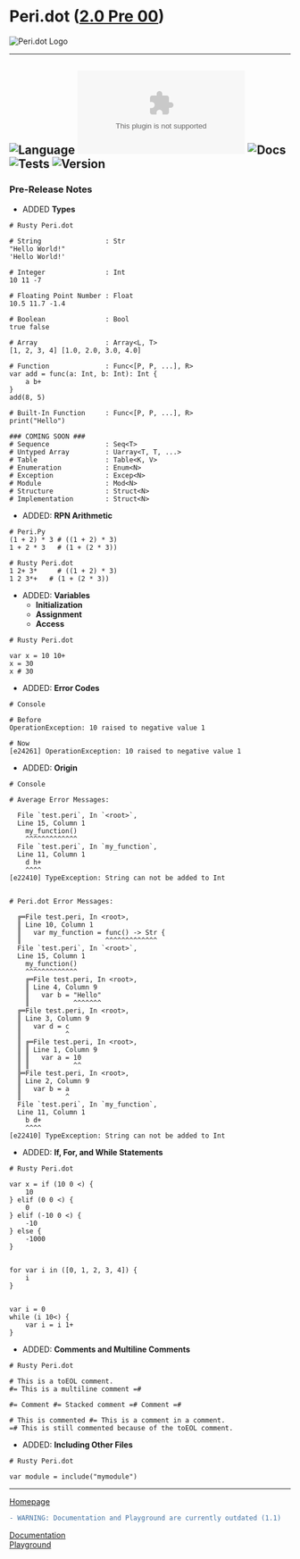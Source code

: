 # Peri.dot ([2.0 Pre 00](https://github.com/toto-bird/Peri.dot/releases/tag/2.0.0-pre-00))

![Peri.dot Logo](https://raw.githubusercontent.com/toto-bird/Peri.dot/master/logo.png)

---
![Language](https://img.shields.io/badge/Language-Rust-000000) ![Licence](https://img.shields.io/github/license/toto-bird/Peri.dot?label=Licence) ![Docs](https://img.shields.io/badge/Docs-Unwritten-red)
![Tests](https://img.shields.io/badge/Tests-0%20✔%200%20✘%200%20➟-brightgreen) ![Version](https://img.shields.io/badge/Pre--Release-2.0.0--pre--01-yellow)
---

### Pre-Release Notes
- ADDED __Types__
```peridot
# Rusty Peri.dot

# String                : Str
"Hello World!"
'Hello World!'

# Integer               : Int
10 11 -7

# Floating Point Number : Float
10.5 11.7 -1.4

# Boolean               : Bool
true false

# Array                 : Array<L, T>
[1, 2, 3, 4] [1.0, 2.0, 3.0, 4.0]

# Function              : Func<[P, P, ...], R>
var add = func(a: Int, b: Int): Int {
    a b+
}
add(8, 5)

# Built-In Function     : Func<[P, P, ...], R>
print("Hello")

### COMING SOON ###
# Sequence              : Seq<T>
# Untyped Array         : Uarray<T, T, ...>
# Table                 : Table<K, V>
# Enumeration           : Enum<N>
# Exception             : Excep<N>
# Module                : Mod<N>
# Structure             : Struct<N>
# Implementation        : Struct<N>
```


- ADDED: __RPN Arithmetic__
```peridot
# Peri.Py
(1 + 2) * 3 # ((1 + 2) * 3)
1 + 2 * 3   # (1 + (2 * 3))

# Rusty Peri.dot
1 2+ 3*     # ((1 + 2) * 3)
1 2 3*+   # (1 + (2 * 3))
```


- ADDED: __Variables__
  - __Initialization__
  - __Assignment__
  - __Access__
```peridot
# Rusty Peri.dot

var x = 10 10+
x = 30
x # 30
```


- ADDED: __Error Codes__
```
# Console

# Before
OperationException: 10 raised to negative value 1

# Now
[e24261] OperationException: 10 raised to negative value 1
```


- ADDED: __Origin__
```
# Console

# Average Error Messages:

  File `test.peri`, In `<root>`,
  Line 15, Column 1
    my_function()
    ^^^^^^^^^^^^^
  File `test.peri`, In `my_function`,
  Line 11, Column 1
    d h+
    ^^^^
[e22410] TypeException: String can not be added to Int


# Peri.dot Error Messages:

  ╔═File test.peri, In <root>,
  ║ Line 10, Column 1
  ║   var my_function = func() -> Str {
  ║                     ^^^^^^^^^^^^^
  File `test.peri`, In `<root>`,
  Line 15, Column 1
    my_function()
    ^^^^^^^^^^^^^
    ╔═File test.peri, In <root>,
    ║ Line 4, Column 9
    ║   var b = "Hello"
    ║           ^^^^^^^
  ╔═File test.peri, In <root>,
  ║ Line 3, Column 9
  ║   var d = c
  ║           ^
  ║ ╔═File test.peri, In <root>,
  ║ ║ Line 1, Column 9
  ║ ║   var a = 10
  ║ ║           ^^
  ╠═File test.peri, In <root>,
  ║ Line 2, Column 9
  ║   var b = a
  ║           ^
  File `test.peri`, In `my_function`,
  Line 11, Column 1
    b d+
    ^^^^
[e22410] TypeException: String can not be added to Int
```


- ADDED: __If, For, and While Statements__
```peridot
# Rusty Peri.dot

var x = if (10 0 <) {
    10
} elif (0 0 <) {
    0
} elif (-10 0 <) {
    -10
} else {
    -1000
}


for var i in ([0, 1, 2, 3, 4]) {
    i
}


var i = 0
while (i 10<) {
    var i = i 1+
}
```


- ADDED: __Comments and Multiline Comments__
```peridot
# Rusty Peri.dot

# This is a toEOL comment.
#= This is a multiline comment =#

#= Comment #= Stacked comment =# Comment =#

# This is commented #= This is a comment in a comment.
=# This is still commented because of the toEOL comment.
```


- ADDED: __Including Other Files__
```peridot
# Rusty Peri.dot

var module = include("mymodule")
```
---

[Homepage](https://toto-bird.github.io/Peri.dot-lang/)<br />
```diff
- WARNING: Documentation and Playground are currently outdated (1.1)
```
[Documentation](https://toto-bird.github.io/Peri.dot-lang/docs)<br />
[Playground](https://toto-bird.github.io/Peri.dot-lang/playground)<br />
